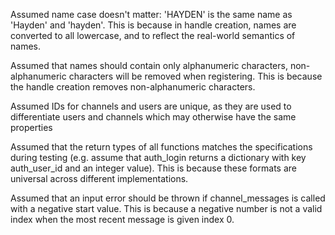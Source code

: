 Assumed name case doesn't matter: 'HAYDEN' is the same name as 'Hayden' and 'hayden'. This is because in handle creation, names are converted to all lowercase, and to reflect the real-world semantics of names.

Assumed that names should contain only alphanumeric characters, non-alphanumeric characters will be removed when registering. This is because the handle creation removes non-alphanumeric characters.

Assumed IDs for channels and users are unique, as they are used to differentiate users and channels which may otherwise have the same properties

Assumed that the return types of all functions matches the specifications during testing (e.g. assume that auth_login returns a dictionary with key auth_user_id and an integer value). This is because these formats are universal across different implementations.

Assumed that an input error should be thrown if channel_messages is called with a negative start value. This is because a negative number is not a valid index when the most recent message is given index 0.